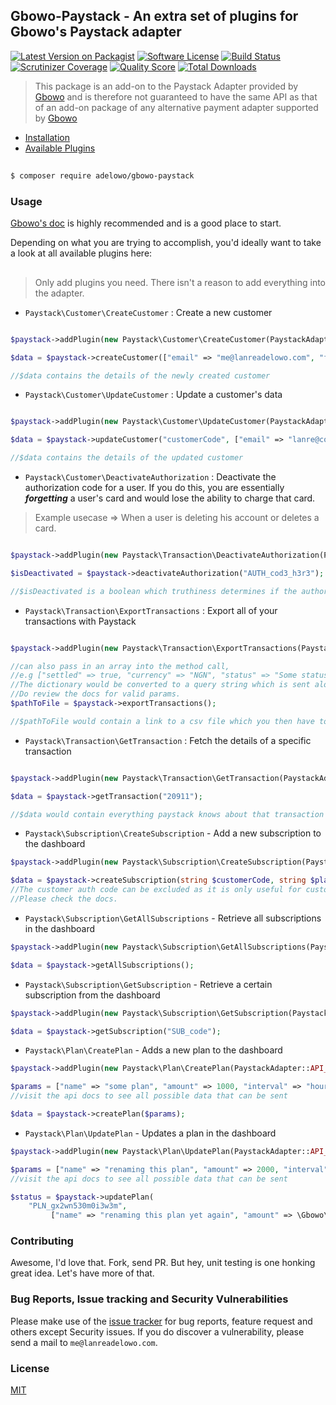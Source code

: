 ## Gbowo-Paystack - An extra set of plugins for Gbowo's Paystack adapter

[![Latest Version on Packagist](https://img.shields.io/packagist/v/adelowo/gbowo-paystack.svg?style=flat-square)](https://packagist.org/packages/adelowo/gbowo-paystack)
[![Software License](https://img.shields.io/badge/license-MIT-brightgreen.svg?style=flat-square)](LICENSE.md)
[![Build Status](https://img.shields.io/travis/adelowo/gbowo-paystack/master.svg?style=flat-square)](https://travis-ci.org/adelowo/gbowo-paystack)
[![Scrutinizer Coverage](https://img.shields.io/scrutinizer/coverage/g/adelowo/gbowo-paystack.svg?style=flat-square)](https://scrutinizer-ci.com/g/adelowo/gbowo-paystack/?branch=master)
[![Quality Score](https://img.shields.io/scrutinizer/g/adelowo/gbowo-paystack.svg?style=flat-square)](https://scrutinizer-ci.com/g/adelowo/gbowo-paystack)
[![Total Downloads](https://img.shields.io/packagist/dt/adelowo/gbowo-paystack.svg?style=flat-square)](https://packagist.org/packages/adelowo/gbowo-paystack)

> This package is an add-on to the Paystack Adapter provided by [Gbowo][gbowo] and is therefore not guaranteed to have the same API as that of an add-on package of any alternative payment adapter supported by [Gbowo][gbowo]

- [Installation](#install)
- [Available Plugins](#plugins)


<h2 id="install"></h2>

```bash
$ composer require adelowo/gbowo-paystack
```
### Usage

[Gbowo's doc][gbowo] is highly recommended and is a good place to start.

Depending on what you are trying to accomplish, you'd ideally want to take a look at all available plugins here:

<h2 id="plugins"></h2>

> Only add plugins you need. There isn't a reason to add everything into the adapter.

- `Paystack\Customer\CreateCustomer` : Create a new customer

```php

$paystack->addPlugin(new Paystack\Customer\CreateCustomer(PaystackAdapter::API_LINK));

$data = $paystack->createCustomer(["email" => "me@lanreadelowo.com", "first_name" => "Lanre", "last_name" => "Adelowo"]);

//$data contains the details of the newly created customer

```

- `Paystack\Customer\UpdateCustomer` : Update a customer's data

```php

$paystack->addPlugin(new Paystack\Customer\UpdateCustomer(PaystackAdapter::API_LINK));

$data = $paystack->updateCustomer("customerCode", ["email" => "lanre@coolstartup.com"]);

//$data contains the details of the updated customer

```

- `Paystack\Customer\DeactivateAuthorization` : Deactivate the authorization code for a user. If you do this, you are essentially ___forgetting___ a user's card and would lose the ability to charge that card.
 
> Example usecase => When a user is deleting his account or deletes a card.

```php

$paystack->addPlugin(new Paystack\Transaction\DeactivateAuthorization(PaystackAdapter::API_LINK));

$isDeactivated = $paystack->deactivateAuthorization("AUTH_cod3_h3r3");

//$isDeactivated is a boolean which truthiness determines if the authorization code was succesffuly deactivated
```

- `Paystack\Transaction\ExportTransactions` : Export all of your transactions with Paystack

```php

$paystack->addPlugin(new Paystack\Transaction\ExportTransactions(PaystackAdapter::API_LINK));

//can also pass in an array into the method call,
//e.g ["settled" => true, "currency" => "NGN", "status" => "Some status"]
//The dictionary would be converted to a query string which is sent alongside the request. 
//Do review the docs for valid params.
$pathToFile = $paystack->exportTransactions();

//$pathToFile would contain a link to a csv file which you then have to download
```

- `Paystack\Transaction\GetTransaction` : Fetch the details of a specific transaction

```php

$paystack->addPlugin(new Paystack\Transaction\GetTransaction(PaystackAdapter::API_LINK));

$data = $paystack->getTransaction("20911");

//$data would contain everything paystack knows about that transaction
```

- `Paystack\Subscription\CreateSubscription` - Add a new subscription to the dashboard

```php
$paystack->addPlugin(new Paystack\Subscription\CreateSubscription(PaystackAdapter::API_LINK));

$data = $paystack->createSubscription(string $customerCode, string $planCode, string $customerAuthCode = "");
//The customer auth code can be excluded as it is only useful for customers with multiple authorizations.
//Please check the docs.

```

- `Paystack\Subscription\GetAllSubscriptions` - Retrieve all subscriptions in the dashboard

```php
$paystack->addPlugin(new Paystack\Subscription\GetAllSubscriptions(PaystackAdapter::API_LINK));

$data = $paystack->getAllSubscriptions();

```

- `Paystack\Subscription\GetSubscription` - Retrieve a certain subscription from the dashboard

```php
$paystack->addPlugin(new Paystack\Subscription\GetSubscription(PaystackAdapter::API_LINK));

$data = $paystack->getSubscription("SUB_code");

```

- `Paystack\Plan\CreatePlan` - Adds a new plan to the dashboard

```php
$paystack->addPlugin(new Paystack\Plan\CreatePlan(PaystackAdapter::API_LINK));

$params = ["name" => "some plan", "amount" => 1000, "interval" => "hourly"];
//visit the api docs to see all possible data that can be sent

$data = $paystack->createPlan($params);

```

- `Paystack\Plan\UpdatePlan` - Updates a plan in the dashboard

```php
$paystack->addPlugin(new Paystack\Plan\UpdatePlan(PaystackAdapter::API_LINK));

$params = ["name" => "renaming this plan", "amount" => 2000, "interval" => "weekly"];
//visit the api docs to see all possible data that can be sent

$status = $paystack->updatePlan(
	"PLN_gx2wn530m0i3w3m",
         ["name" => "renaming this plan yet again", "amount" => \Gbowo\toKobo(200000), "interval" => "weekly"]);
```

### Contributing

Awesome, I'd love that. Fork, send PR. But hey, unit testing is one honking great idea. Let's have more of that.

### Bug Reports, Issue tracking and Security Vulnerabilities

Please make use of the [issue tracker](https://github.com/adelowo/gbowo-paystack/issues) for bug reports, feature request and others except Security issues. If you do discover a vulnerability, please send a mail to `me@lanreadelowo.com`.

### License
[MIT](http://opensource.org/licenses/MIT)

[gbowo]: https://github.com/adelowo/gbowo
